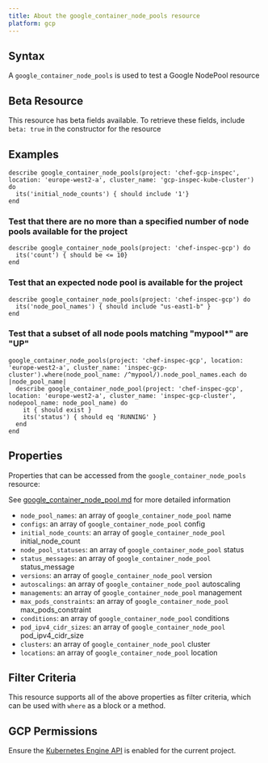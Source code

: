 ```yaml
---
title: About the google_container_node_pools resource
platform: gcp
---
```


## Syntax
A `google_container_node_pools` is used to test a Google NodePool resource


## Beta Resource
This resource has beta fields available. To retrieve these fields, include `beta: true` in the constructor for the resource

## Examples
```
describe google_container_node_pools(project: 'chef-gcp-inspec', location: 'europe-west2-a', cluster_name: 'gcp-inspec-kube-cluster') do
  its('initial_node_counts') { should include '1'}
end
```

### Test that there are no more than a specified number of node pools available for the project

    describe google_container_node_pools(project: 'chef-inspec-gcp') do
      its('count') { should be <= 10}
    end

### Test that an expected node pool is available for the project

    describe google_container_node_pools(project: 'chef-inspec-gcp') do
      its('node_pool_names') { should include "us-east1-b" }
    end

### Test that a subset of all node pools matching "mypool*" are "UP"

    google_container_node_pools(project: 'chef-inspec-gcp', location: 'europe-west2-a', cluster_name: 'inspec-gcp-cluster').where(node_pool_name: /^mypool/).node_pool_names.each do |node_pool_name|
      describe google_container_node_pool(project: 'chef-inspec-gcp', location: 'europe-west2-a', cluster_name: 'inspec-gcp-cluster', nodepool_name: node_pool_name) do
        it { should exist }
        its('status') { should eq 'RUNNING' }
      end
    end

## Properties
Properties that can be accessed from the `google_container_node_pools` resource:

See [google_container_node_pool.md](google_container_node_pool.md) for more detailed information
  * `node_pool_names`: an array of `google_container_node_pool` name
  * `configs`: an array of `google_container_node_pool` config
  * `initial_node_counts`: an array of `google_container_node_pool` initial_node_count
  * `node_pool_statuses`: an array of `google_container_node_pool` status
  * `status_messages`: an array of `google_container_node_pool` status_message
  * `versions`: an array of `google_container_node_pool` version
  * `autoscalings`: an array of `google_container_node_pool` autoscaling
  * `managements`: an array of `google_container_node_pool` management
  * `max_pods_constraints`: an array of `google_container_node_pool` max_pods_constraint
  * `conditions`: an array of `google_container_node_pool` conditions
  * `pod_ipv4_cidr_sizes`: an array of `google_container_node_pool` pod_ipv4_cidr_size
  * `clusters`: an array of `google_container_node_pool` cluster
  * `locations`: an array of `google_container_node_pool` location

## Filter Criteria
This resource supports all of the above properties as filter criteria, which can be used
with `where` as a block or a method.

## GCP Permissions

Ensure the [Kubernetes Engine API](https://console.cloud.google.com/apis/library/container.googleapis.com/) is enabled for the current project.
